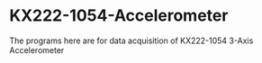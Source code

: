 # KX222-1054-Accelerometer
The programs here are for data acquisition of KX222-1054 3-Axis Accelerometer 
